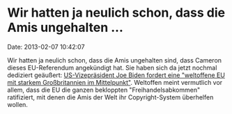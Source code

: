 Wir hatten ja neulich schon, dass die Amis ungehalten \...
==========================================================

Date: 2013-02-07 10:42:07

Wir hatten ja neulich schon, dass die Amis ungehalten sind, dass Cameron
dieses EU-Referendum angekündigt hat. Sie haben sich da jetzt nochmal
dediziert geäußert: [US-Vizepräsident Joe Biden fordert eine
\"weltoffene EU mit starkem Großbritannien im
Mittelpunkt\"](http://derstandard.at/1358305711288/Biden-Cameron-starke-britische-Rolle-in-der-EU).
Weltoffen meint vermutlich vor allem, dass die EU die ganzen bekloppten
\"Freihandelsabkommen\" ratifiziert, mit denen die Amis der Welt ihr
Copyright-System überhelfen wollen.
